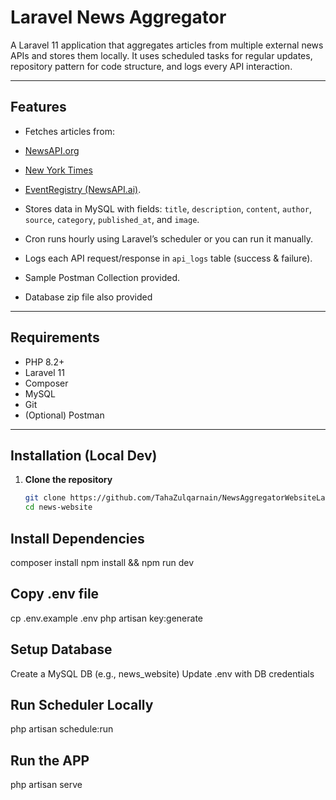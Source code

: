 # Laravel News Aggregator

A Laravel 11 application that aggregates articles from multiple external news APIs and stores them locally. It uses scheduled tasks for regular updates, repository pattern for code structure, and logs every API interaction.

---

## Features

-  Fetches articles from:
  - [NewsAPI.org](https://newsapi.org/)
  - [New York Times](https://developer.nytimes.com/)
  - [EventRegistry (NewsAPI.ai)](https://eventregistry.org/).

-  Stores data in MySQL with fields: `title`, `description`, `content`, `author`, `source`, `category`, `published_at`, and `image`.
-  Cron runs hourly using Laravel’s scheduler or you can run it manually.
-  Logs each API request/response in `api_logs` table (success & failure).
-  Sample Postman Collection provided.
-  Database zip file also provided

---

## Requirements

- PHP 8.2+
- Laravel 11
- Composer
- MySQL
- Git
- (Optional) Postman

---

## Installation (Local Dev)

1. **Clone the repository**
   ```bash
   git clone https://github.com/TahaZulqarnain/NewsAggregatorWebsiteLaravel.git
   cd news-website

## Install Dependencies

composer install
npm install && npm run dev

## Copy .env file

cp .env.example .env
php artisan key:generate

## Setup Database

Create a MySQL DB (e.g., news_website)
Update .env with DB credentials

## Run Scheduler Locally

php artisan schedule:run

## Run the APP

php artisan serve
